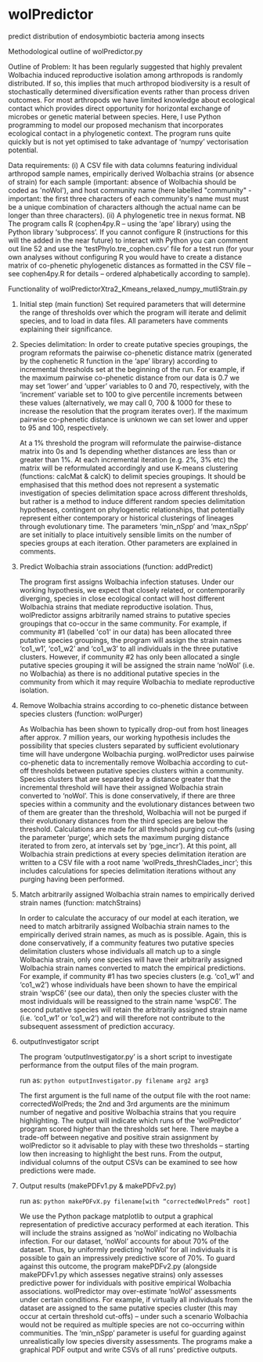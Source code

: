 # wolPredictor
predict distribution of endosymbiotic bacteria among insects

Methodological outline of wolPredictor.py 

Outline of Problem:
It has been regularly suggested that highly prevalent Wolbachia induced reproductive isolation among arthropods is randomly distributed. If so, this implies that much arthropod biodiversity is a result of stochastically determined diversification events rather than process driven outcomes. For most arthropods we have limited knowledge about ecological contact which provides direct opportunity for horizontal exchange of microbes or genetic material between species. Here, I use Python programming to model our proposed mechanism that incorporates ecological contact in a phylogenetic context. The program runs quite quickly but is not yet optimised to take advantage of ‘numpy’ vectorisation potential.

Data requirements:
(i) A CSV file with data columns featuring individual arthropod sample names, empirically derived Wolbachia strains (or absence of strain) for each sample (important: absence of Wolbachia should be coded as 'noWol'), and host community name (here labelled "community" - important: the first three characters of each community's name must must be a unique combination of characters although the actual name can be longer than three characters).
(ii) A phylogenetic tree in nexus format. NB The program calls R (cophen4py.R – using the ‘ape’ library) using the Python library ‘subprocess’. If you cannot configure R (instructions for this will the added in the near future) to interact with Python you can comment out line 52 and use the ‘testPhylo.tre_cophen.csv’ file for a test run (for your own analyses without configuring R you would have to create a distance matrix of co-phenetic phylogenetic distances as formatted in the CSV file – see cophen4py.R for details – ordered alphabetically according to sample).

Functionality of wolPredictorXtra2_Kmeans_relaxed_numpy_mutliStrain.py
1. Initial step (main function)
Set required parameters that will determine the range of thresholds over which the program will iterate and delimit species, and to load in data files. All parameters have comments explaining their significance.

2. Species delimitation:
In order to create putative species groupings, the program reformats the pairwise co-phenetic distance matrix (generated by the cophenetic R function in the ‘ape’ library) according to incremental thresholds set at the beginning of the run. For example, if the maximum pairwise co-phenetic distance from our data is 0.7 we may set ‘lower’ and ‘upper’ variables to 0 and 70, respectively, with the ‘increment’ variable set to 100 to give percentile increments between these values (alternatively, we may call 0, 700 & 1000 for these to increase the resolution that the program iterates over). If the maximum pairwise co-phenetic distance is unknown we can set lower and upper to 95 and 100, respectively.

	At a 1% threshold the program will reformulate the pairwise-distance matrix into 0s and 1s depending whether distances are less than or greater than 1%. At each incremental iteration (e.g. 2%, 3% etc) the matrix will be reformulated accordingly and use K-means clustering (functions: calcMat & calcK) to delimit species groupings. It should be emphasised that this method does not represent a systematic investigation of species delimitation space across different thresholds, but rather is a method to induce different random species delimitation hypotheses, contingent on phylogenetic relationships, that potentially represent either contemporary or historical clusterings of lineages through evolutionary time. The parameters ‘min_nSpp’ and ‘max_nSpp’ are set initially to place intuitively sensible limits on the number of species groups at each iteration. Other parameters are explained in comments.

3. Predict Wolbachia strain associations (function: addPredict)

	The program first assigns Wolbachia infection statuses. Under our working hypothesis, we expect that closely related, or contemporarily diverging, species in close ecological contact will host different Wolbachia strains that mediate reproductive isolation. Thus, wolPredictor assigns arbitrarily named strains to putative species groupings that co-occur in the same community. For example, if community #1 (labelled 'co1' in our data) has been allocated three putative species groupings, the program will assign the strain names ‘co1_w1’, ‘co1_w2’ and ‘co1_w3’ to all individuals in the three putative clusters. However, if community #2 has only been allocated a single putative species grouping it will be assigned the strain name ‘noWol’ (i.e. no Wolbachia) as there is no additional putative species in the community from which it may require Wolbachia to mediate reproductive isolation. 

4. Remove Wolbachia strains according to co-phenetic distance between species clusters (function: wolPurger)

	As Wolbachia has been shown to typically drop-out from host lineages after approx. 7 million years, our working hypothesis includes the possibility that species clusters separated by sufficient evolutionary time will have undergone Wolbachia purging. wolPredictor uses pairwise co-phenetic data to incrementally remove Wolbachia according to cut-off thresholds between putative species clusters within a community. Species clusters that are separated by a distance greater that the incremental threshold will have their assigned Wolbachia strain converted to ‘noWol’. This is done conservatively, if there are three species within a community and the evolutionary distances between two of them are greater than the threshold, Wolbachia will not be purged if their evolutionary distances from the third species are below the threshold. Calculations are made for all threshold purging cut-offs (using the parameter ‘purge’, which sets the maximum purging distance iterated to from zero, at intervals set by ‘pge_incr’). At this point, all Wolbachia strain predictions at every species delimitation iteration are written to a CSV file with a root name ‘wolPreds_threshClades_incr’; this includes calculations for species delimitation iterations without any purging having been performed.

5. Match arbitrarily assigned Wolbachia strain names to empirically derived strain names (function: matchStrains)

	In order to calculate the accuracy of our model at each iteration, we need to match arbitrarily assigned Wolbachia strain names to the empirically derived strain names, as much as is possible. Again, this is done conservatively, if a community features two putative species delimitation clusters whose individuals all match up to a single Wolbachia strain, only one species will have their arbitrarily assigned Wolbachia strain names converted to match the empirical predictions. For example, if community #1 has two species clusters (e.g. ‘co1_w1’ and ‘co1_w2’) whose individuals have been shown to have the empirical strain ‘wspC6’ (see our data), then only the species cluster with the most individuals will be reassigned to the strain name ‘wspC6’. The second putative species will retain the arbitrarily assigned strain name (i.e. ‘co1_w1’ or ‘co1_w2’) and will therefore not contribute to the subsequent assessment of prediction accuracy. 

6. outputInvestigator script

	The program ‘outputInvestigator.py’ is a short script to investigate performance from the output files of the main program. 

	run as: `python outputInvestigator.py filename arg2 arg3`

	The first argument is the full name of the output file with the root name: correctedWolPreds; the 2nd and 3rd arguments are the minimum number of negative and positive Wolbachia strains that you require highlighting. The output will indicate which runs of the ‘wolPredictor’ program scored higher than the thresholds set here. There maybe a trade-off between negative and positive strain assignment by wolPredictor so it advisable to play with these two thresholds – starting low then increasing to highlight the best runs. From the output, individual columns of the output CSVs can be examined to see how predictions were made.

7. Output results (makePDFv1.py & makePDFv2.py)

	run as: `python makePDFvX.py filename[with “correctedWolPreds” root]`

	We use the Python package matplotlib to output a graphical representation of predictive accuracy performed at each iteration. This will include the strains assigned as ‘noWol’ indicating no Wolbachia infection. For our dataset, ‘noWol’ accounts for about 70% of the dataset. Thus, by uniformly predicting ‘noWol’ for all individuals it is possible to gain an impressively predictive score of 70%. To guard against this outcome, the program makePDFv2.py (alongside makePDFv1.py which assesses negative strains) only assesses predictive power for individuals with positive empirical Wolbachia associations. wolPredictor may over-estimate ‘noWol’ assessments under certain conditions. For example, if virtually all individuals from the dataset are assigned to the same putative species cluster (this may occur at certain threshold cut-offs) – under such a scenario Wolbachia would not be required as multiple species are not co-occurring within communities. The ‘min_nSpp’ parameter is useful for guarding against unrealistically low species diversity assessments. The programs make a graphical PDF output and write CSVs of all runs’ predictive outputs.
